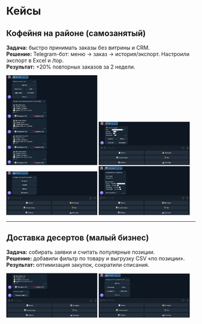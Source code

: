 # Кейсы

## Кофейня на районе (самозанятый)
**Задача:** быстро принимать заказы без витрины и CRM.  
**Решение:** Telegram-бот: меню → заказ → история/экспорт. Настроили экспорт в Excel и /top.  
**Результат:** +20% повторных заказов за 2 недели.

<img src="img/history1.png" width="48%"> <img src="img/top.png" width="48%">
<img src="img/export1.png" width="48%"> <img src="img/stats.png" width="48%">

---

## Доставка десертов (малый бизнес)
**Задача:** собирать заявки и считать популярные позиции.  
**Решение:** добавили фильтр по товару и выгрузку CSV «по позиции».  
**Результат:** оптимизация закупок, сократили списания.

<img src="img/history2.png" width="48%"> <img src="img/export2.png" width="48%">
